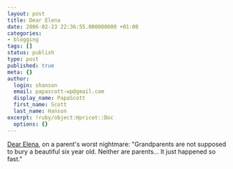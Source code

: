 ```yaml
---
layout: post
title: Dear Elena
date: 2006-02-23 22:36:55.000000000 +01:00
categories:
- blogging
tags: []
status: publish
type: post
published: true
meta: {}
author:
  login: shanson
  email: papascott-wp@gmail.com
  display_name: PapaScott
  first_name: Scott
  last_name: Hanson
excerpt: !ruby/object:Hpricot::Doc
  options: {}
---
```

<p><a href="http://dearelena.wordpress.com/2006/02/23/dear-elena" title="Dear Elena &raquo; Dear Elena">Dear Elena</a>, on a parent's worst nightmare: "Grandparents are not supposed to bury a beautiful six year old. Neither are parents... It just happened so fast."</p>
